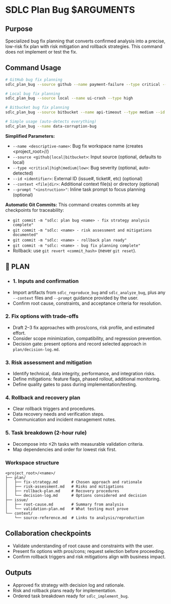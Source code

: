 # SDLC Plan Bug $ARGUMENTS

## Purpose
Specialized bug fix planning that converts confirmed analysis into a precise, low-risk fix plan
with risk mitigation and rollback strategies. This command does not implement or test the fix.

## Command Usage
```bash
# GitHub bug fix planning
sdlc_plan_bug --source github --name payment-failure --type critical --id 456

# Local bug fix planning
sdlc_plan_bug --source local --name ui-crash --type high

# Bitbucket bug fix planning
sdlc_plan_bug --source bitbucket --name api-timeout --type medium --id 789

# Simple usage (auto-detects everything)
sdlc_plan_bug --name data-corruption-bug
```

**Simplified Parameters:**
- `--name <descriptive-name>`: Bug fix workspace name (creates <project_root>/<name>/)
- `--source <github|local|bitbucket>`: Input source (optional, defaults to local)
- `--type <critical|high|medium|low>`: Bug severity (optional, auto-detected)
- `--id <identifier>`: External ID (issue#, ticket#, etc) (optional)
- `--context <file|dir>`: Additional context file(s) or directory (optional)
- `--prompt "<instruction>"`: Inline task prompt to focus planning (optional)

**Automatic Git Commits:**
This command creates commits at key checkpoints for traceability:
- `git commit -m "sdlc: plan bug <name> - fix strategy analysis complete"`
- `git commit -m "sdlc: <name> - risk assessment and mitigations documented"`
- `git commit -m "sdlc: <name> - rollback plan ready"`
- `git commit -m "sdlc: <name> - bug fix planning complete"`
- Rollback: use `git revert <commit_hash>` (never `git reset`).

## 🔹 PLAN
- ### 1. Inputs and confirmation
- Import artifacts from `sdlc_reproduce_bug` and `sdlc_analyze_bug`, plus any `--context` files
  and `--prompt` guidance provided by the user.
- Confirm root cause, constraints, and acceptance criteria for resolution.

### 2. Fix options with trade-offs
- Draft 2–3 fix approaches with pros/cons, risk profile, and estimated effort.
- Consider scope minimization, compatibility, and regression prevention.
- Decision gate: present options and record selected approach in `plan/decision-log.md`.

### 3. Risk assessment and mitigation
- Identify technical, data integrity, performance, and integration risks.
- Define mitigations: feature flags, phased rollout, additional monitoring.
- Define quality gates to pass during implementation/testing.

### 4. Rollback and recovery plan
- Clear rollback triggers and procedures.
- Data recovery needs and verification steps.
- Communication and incident management notes.

### 5. Task breakdown (2-hour rule)
- Decompose into ≤2h tasks with measurable validation criteria.
- Map dependencies and order for lowest risk first.

### Workspace structure
```
<project_root>/<name>/
├── plan/
│   ├── fix-strategy.md      # Chosen approach and rationale
│   ├── risk-assessment.md   # Risks and mitigations
│   ├── rollback-plan.md     # Recovery procedures
│   └── decision-log.md      # Options considered and decision
├── issue/
│   ├── root-cause.md        # Summary from analysis
│   └── validation-plan.md   # What testing must prove
└── context/
    └── source-reference.md  # Links to analysis/reproduction
```

## Collaboration checkpoints
- Validate understanding of root cause and constraints with the user.
- Present fix options with pros/cons; request selection before proceeding.
- Confirm rollback triggers and risk mitigations align with business impact.

## Outputs
- Approved fix strategy with decision log and rationale.
- Risk and rollback plans ready for implementation.
- Ordered task breakdown ready for `sdlc_implement_bug`.
